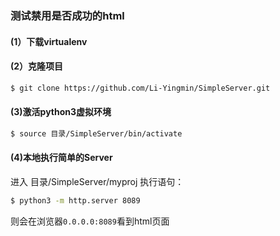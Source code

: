 ### 测试禁用是否成功的html

#### (1）下载virtualenv

#### (2）克隆项目

```bash
$ git clone https://github.com/Li-Yingmin/SimpleServer.git
```
####  (3)激活python3虚拟环境
```bash
$ source 目录/SimpleServer/bin/activate
```
####  (4)本地执行简单的Server
进入  目录/SimpleServer/myproj
执行语句：
```bash
$ python3 -m http.server 8089
```
则会在浏览器`0.0.0.0:8089`看到html页面
